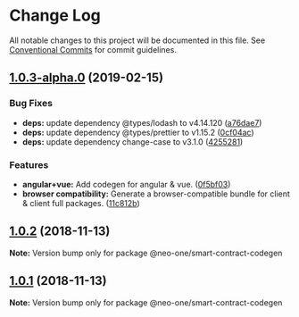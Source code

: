 # Change Log

All notable changes to this project will be documented in this file.
See [Conventional Commits](https://conventionalcommits.org) for commit guidelines.

## [1.0.3-alpha.0](https://github.com/neo-one-suite/neo-one/compare/@neo-one/smart-contract-codegen@1.0.2...@neo-one/smart-contract-codegen@1.0.3-alpha.0) (2019-02-15)


### Bug Fixes

* **deps:** update dependency @types/lodash to v4.14.120 ([a76dae7](https://github.com/neo-one-suite/neo-one/commit/a76dae7))
* **deps:** update dependency @types/prettier to v1.15.2 ([0cf04ac](https://github.com/neo-one-suite/neo-one/commit/0cf04ac))
* **deps:** update dependency change-case to v3.1.0 ([4255281](https://github.com/neo-one-suite/neo-one/commit/4255281))


### Features

* **angular+vue:** Add codegen for angular & vue. ([0f5bf03](https://github.com/neo-one-suite/neo-one/commit/0f5bf03))
* **browser compatibility:** Generate a browser-compatible bundle for client & client full packages. ([11c812b](https://github.com/neo-one-suite/neo-one/commit/11c812b))





## [1.0.2](https://github.com/neo-one-suite/neo-one/compare/@neo-one/smart-contract-codegen@1.0.1...@neo-one/smart-contract-codegen@1.0.2) (2018-11-13)

**Note:** Version bump only for package @neo-one/smart-contract-codegen





## [1.0.1](https://github.com/neo-one-suite/neo-one/compare/@neo-one/smart-contract-codegen@1.0.0...@neo-one/smart-contract-codegen@1.0.1) (2018-11-13)

**Note:** Version bump only for package @neo-one/smart-contract-codegen
